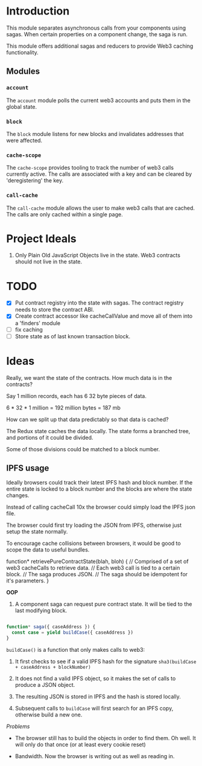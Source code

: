 # Introduction

This module separates asynchronous calls from your components using sagas.  When certain properties on a component change, the saga is run.

This module offers additional sagas and reducers to provide Web3 caching functionality.

## Modules

### `account`

The `account` module polls the current web3 accounts and puts them in the global state.

### `block`

The `block` module listens for new blocks and invalidates addresses that were affected.

### `cache-scope`

The `cache-scope` provides tooling to track the number of web3 calls currently active.  The calls are associated
with a key and can be cleared by 'deregistering' the key.

### `call-cache`

The `call-cache` module allows the user to make web3 calls that are cached.  The calls are only cached within
a single page.

# Project Ideals

1. Only Plain Old JavaScript Objects live in the state.  Web3 contracts should not live in the state.

# TODO

- [x] Put contract registry into the state with sagas.  The contract registry needs to store the contract ABI.
- [x] Create contract accessor like cacheCallValue and move all of them into a 'finders' module
- [ ] fix caching
- [ ] Store state as of last known transaction block.

# Ideas

Really, we want the state of the contracts.  How much data is in the contracts?

Say 1 million records, each has 6 32 byte pieces of data.

6 * 32 * 1 million = 192 million bytes = 187 mb

How can we split up that data predictably so that data is cached?

The Redux state caches the data locally.  The state forms a branched tree, and portions of it could be divided.

Some of those divisions could be matched to a block number.

## IPFS usage

Ideally browsers could track their latest IPFS hash and block number.  If the entire state is locked to a block number
and the blocks are where the state changes.

Instead of calling cacheCall 10x the browser could simply load the IPFS json file.

The browser could first try loading the JSON from IPFS, otherwise just setup the state normally.

To encourage cache collisions between browsers, it would be good to scope the data to useful bundles.

function* retrievePureContractState(blah, bloh) {
  // Comprised of a set of web3 cacheCalls to retrieve data.
  // Each web3 call is tied to a certain block.
  // The saga produces JSON.
  // The saga should be idempotent for it's parameters.
}

**OOP**

1. A component saga can request pure contract state.  It will be tied to the last modifying block.

```javascript

function* saga({ caseAddress }) {
  const case = yield buildCase({ caseAddress })
}

```

`buildCase()` is a function that only makes calls to web3:

1. It first checks to see if a valid IPFS hash for the signature `sha3(buildCase + caseAddress + blockNumber)`

3. It does not find a valid IPFS object, so it makes the set of calls to produce a JSON object.

3. The resulting JSON is stored in IPFS and the hash is stored locally.

4. Subsequent calls to `buildCase` will first search for an IPFS copy, otherwise build a new one.

*Problems*

- The browser still has to build the objects in order to find them.  Oh well.  It will only do that once (or
  at least every cookie reset)

- Bandwidth.  Now the browser is writing out as well as reading in.
